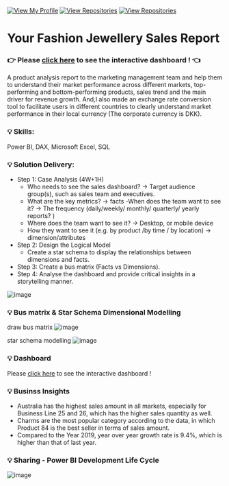 [![View My Profile](https://img.shields.io/badge/View-My_Profile-green?logo=GitHub)](https://github.com/jiaqiyu1)
[![View Repositories](https://img.shields.io/badge/View-My_Portfolio-red?logo=GitHub)](https://github.com/jiaqiyu1/Portfolio_Guide)
[![View Repositories](https://img.shields.io/badge/View-My_Repositories-blue?logo=GitHub)](https://github.com/jiaqiyu1?tab=repositories)



# Your Fashion Jewellery Sales Report

### 👉 Please [click here](https://app.powerbi.com/view?r=eyJrIjoiNTQ3ZTdkZWEtMGUwOS00N2E0LWEzNzMtOTU5MjQzYmI5NTk3IiwidCI6ImNiOTAzNDgyLWU1MGYtNDlkNC1hMDlhLTFiYTIzMjc1MTFhNiJ9&pageName=ReportSectiond2f66cc89492c35debcd) to see the interactive dashboard ! 👈

A product analysis report to the marketing management team and help them to understand their market performance across different markets, top-performing and bottom-performing products, sales trend and the main driver for revenue growth. And,I also made an exchange rate conversion tool to facilitate users in different countries to clearly understand market performance in their local currency (The corporate currency is DKK).

### 💡 Skills: 
Power BI, DAX, Microsoft Excel, SQL

### 💡 Solution Delivery:

* Step 1: Case Analysis (4W+1H)
   - Who needs to see the sales dashboard?  -> Target audience group(s), such as sales team and executives.
   - What are the key metrics? -> facts 
   -When does the team want to see it?  -> The frequency (daily/weekly/ monthly/ quarterly/ yearly reports? ) 
   - Where does the team want to see it?  -> Desktop, or mobile device 
   - How they want to see it (e.g. by product /by time / by location) -> dimension/attributes 
* Step 2: Design the Logical Model
  - Create a star schema to display the relationships between dimensions and facts.
* Step 3: Create a bus matrix (Facts vs Dimensions). 
* Step 4: Analyse the dashboard and provide critical insights in a storytelling manner.

![image](https://github.com/jiaqiyu1/PortfolioProject/assets/84236678/dd3dc468-b56e-4bc5-b2b8-0728d71d6240)


### 💡 Bus matrix  & Star Schema Dimensional Modelling 

draw bus matrix
![image](https://github.com/jiaqiyu1/PortfolioProject/assets/84236678/b5db4bdc-327f-484e-848b-278d880bc73e)

star schema modelling
![image](https://github.com/jiaqiyu1/PortfolioProject/assets/84236678/ff61bf75-672a-4d99-8b66-24495de88a37)



### 💡 Dashboard 
Please [click here](https://app.powerbi.com/view?r=eyJrIjoiNTQ3ZTdkZWEtMGUwOS00N2E0LWEzNzMtOTU5MjQzYmI5NTk3IiwidCI6ImNiOTAzNDgyLWU1MGYtNDlkNC1hMDlhLTFiYTIzMjc1MTFhNiJ9&pageName=ReportSectiond2f66cc89492c35debcd) to see the interactive dashboard !


### 💡 Businss Insights 
* Australia has the highest sales amount in all markets, especially for Business Line 25 and 26, which has the higher sales quantity as well. 
* Charms are the most popular category according to the data, in which Product 84 is the best seller in terms of sales amount. 
* Compared to the Year 2019, year over year growth rate is 9.4%, which is higher than that of last year. 


### 💡 Sharing - Power BI Development Life Cycle
![image](https://github.com/jiaqiyu1/PortfolioProject/assets/84236678/e7c6613c-839a-43bd-bfee-81461d85ebef)




